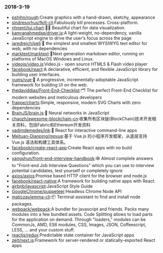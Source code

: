 ### 2018-3-19 
* [pshihn/rough](https://github.com//pshihn/rough):Create graphics with a hand-drawn, sketchy, appearance 
* [sindresorhus/fkill-cli](https://github.com//sindresorhus/fkill-cli):Fabulously kill processes. Cross-platform. 
* [nhnent/tui.chart](https://github.com//nhnent/tui.chart):🍞🍯 Beautiful chart for data visualization. 
* [kamranahmedse/driver.js](https://github.com//kamranahmedse/driver.js):A light-weight, no-dependency, vanilla JavaScript engine to drive the user's focus across the page 
* [jaredreich/pell](https://github.com//jaredreich/pell):📝 the simplest and smallest WYSIWYG text editor for web, with no dependencies 
* [marktext/marktext](https://github.com//marktext/marktext):📝Next generation markdown editor, running on platforms of MacOS Windows and Linux. 
* [videojs/video.js](https://github.com//videojs/video.js):Video.js - open source HTML5 & Flash video player 
* [facebook/react](https://github.com//facebook/react):A declarative, efficient, and flexible JavaScript library for building user interfaces. 
* [vuejs/vue](https://github.com//vuejs/vue):🖖 A progressive, incrementally-adoptable JavaScript framework for building UI on the web. 
* [thedaviddias/Front-End-Checklist](https://github.com//thedaviddias/Front-End-Checklist):🗂 The perfect Front-End Checklist for modern websites and meticulous developers 
* [frappe/charts](https://github.com//frappe/charts):Simple, responsive, modern SVG Charts with zero dependencies 
* [BrainJS/brain.js](https://github.com//BrainJS/brain.js):🤖 Neural networks in JavaScript 
* [chaozh/awesome-blockchain-cn](https://github.com//chaozh/awesome-blockchain-cn):收集所有区块链(BlockChain)技术开发相关资料，包括Fabric和Ethereum开发资料 
* [vadimdemedes/ink](https://github.com//vadimdemedes/ink):🌈 React for interactive command-line apps 
* [Meituan-Dianping/mpvue](https://github.com//Meituan-Dianping/mpvue):基于 Vue.js 的小程序开发框架，从底层支持 Vue.js 语法和构建工具体系。 
* [facebook/create-react-app](https://github.com//facebook/create-react-app):Create React apps with no build configuration. 
* [yangshun/front-end-interview-handbook](https://github.com//yangshun/front-end-interview-handbook):🕸 Almost complete answers to "Front-end Job Interview Questions" which you can use to interview potential candidates, test yourself or completely ignore 
* [axios/axios](https://github.com//axios/axios):Promise based HTTP client for the browser and node.js 
* [facebook/react-native](https://github.com//facebook/react-native):A framework for building native apps with React. 
* [airbnb/javascript](https://github.com//airbnb/javascript):JavaScript Style Guide 
* [GoogleChrome/puppeteer](https://github.com//GoogleChrome/puppeteer):Headless Chrome Node API 
* [maticzav/emma-cli](https://github.com//maticzav/emma-cli):📦 Terminal assistant to find and install node packages. 
* [webpack/webpack](https://github.com//webpack/webpack):A bundler for javascript and friends. Packs many modules into a few bundled assets. Code Splitting allows to load parts for the application on demand. Through "loaders," modules can be CommonJs, AMD, ES6 modules, CSS, Images, JSON, Coffeescript, LESS, ... and your custom stuff. 
* [reactjs/redux](https://github.com//reactjs/redux):Predictable state container for JavaScript apps 
* [zeit/next.js](https://github.com//zeit/next.js):Framework for server-rendered or statically-exported React apps 
